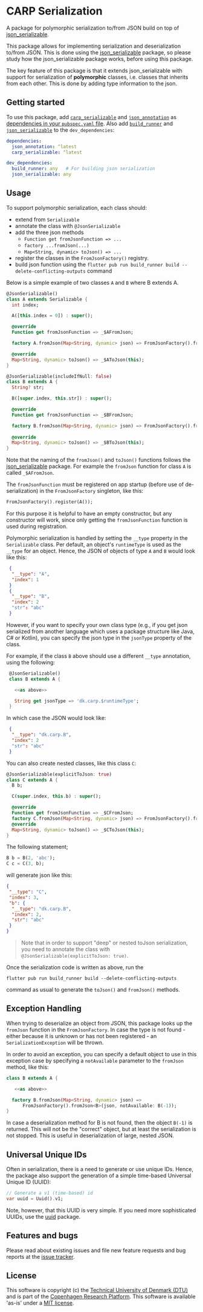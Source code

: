 # CARP Serialization

A package for polymorphic serialization to/from JSON build on top of [json_serializable](https://pub.dev/packages/json_serializable).

This package allows for implementing serialization and deserialization to/from JSON.
This is done using the [json_serializable](https://pub.dev/packages/json_serializable) package, so please study how the json_serializable package works, before using this package.

The key feature of this package is that it extends json_serializable with support for serialization of **polymorphic** classes, i.e. classes that inherits from each other. This is done by adding type information to the json.

## Getting started

To use this package, add [`carp_serializable`](https://pub.dev/packages/carp_serializable) and [`json_annotation`](https://pub.dev/packages/json_annotation) as [dependencies in your `pubspec.yaml` file](https://flutter.io/platform-plugins/). Also add [`build_runner`](https://pub.dev/packages/build_runner) and [`json_serializable`](https://pub.dev/packages/json_serializable) to the `dev_dependencies`:

```yaml
dependencies:
  json_annotation: ^latest
  carp_serializable: ^latest

dev_dependencies:
  build_runner: any   # For building json serialization
  json_serializable: any
```

## Usage

To support polymorphic serialization, each class should:

* extend from `Serializable`
* annotate the class with `@JsonSerializable`
* add the three json methods
  * `Function get fromJsonFunction => ...`
  * `factory ...fromJson(...)`
  * `Map<String, dynamic> toJson() => ...`
* register the classes in the `FromJsonFactory()` registry.
* build json function using the `flutter pub run build_runner build --delete-conflicting-outputs` command

Below is a simple example of two classes `A` and `B` where B extends A.

```dart
@JsonSerializable()
class A extends Serializable {
  int index;

  A([this.index = 0]) : super();

  @override
  Function get fromJsonFunction => _$AFromJson;

  factory A.fromJson(Map<String, dynamic> json) => FromJsonFactory().fromJson<A>(json);

  @override
  Map<String, dynamic> toJson() => _$AToJson(this);
}

@JsonSerializable(includeIfNull: false)
class B extends A {
  String? str;

  B([super.index, this.str]) : super();

  @override
  Function get fromJsonFunction => _$BFromJson;

  factory B.fromJson(Map<String, dynamic> json) => FromJsonFactory().fromJson<B>(json);
  
  @override
  Map<String, dynamic> toJson() => _$BToJson(this);
}
```

Note that the naming of the `fromJson()` and `toJson()` functions follows the [json_serializable](https://pub.dev/packages/json_serializable) package. For example the `fromJson` function for class `A` is called `_$AFromJson`.

The `fromJsonFunction` must be registered on app startup (before use of de-serialization) in the `FromJsonFactory` singleton, like this:

```dart
FromJsonFactory().register(A());
```

For this purpose it is helpful to have an empty constructor, but any constructor will work, since only getting the `fromJsonFunction` function is used during registration.

Polymorphic serialization is handled by setting the `__type` property in the `Serializable` class. Per default, an object's `runtimeType` is used as the `__type` for an object. Hence, the JSON of objects of type `A` and `B` would look like this:

 ```json
  {
   "__type": "A",
   "index": 1
  }
  {
   "__type": "B",
   "index": 2
   "str": "abc"
  }
 ```

However, if you want to specify your own class type (e.g., if you get json serialized from another language which uses a package structure like Java, C# or Kotlin), you can specify the json type in the `jsonType` property of the class.

For example, if the class `B` above should use a different `__type` annotation, using the following:

```dart
 @JsonSerializable()
 class B extends A {

   <<as above>>

   String get jsonType => 'dk.carp.$runtimeType';
 }
 ````

 In which case the JSON would look like:

 ```json
  {
   "__type": "dk.carp.B",
   "index": 2
   "str": "abc"
  }
```

You can also create nested classes, like this class `C`:

```dart
@JsonSerializable(explicitToJson: true)
class C extends A {
  B b;

  C(super.index, this.b) : super();

  @override
  Function get fromJsonFunction => _$CFromJson;
  factory C.fromJson(Map<String, dynamic> json) => FromJsonFactory().fromJson<C>(json);
  @override
  Map<String, dynamic> toJson() => _$CToJson(this);
}
````

The following statement;

```dart
B b = B(2, 'abc');
C c = C(3, b);
```

will generate json like this:

```json
{
 "__type": "C",
 "index": 3,
 "b": {
  "__type": "dk.carp.B",
  "index": 2,
  "str": "abc"
 }
}
```

> Note that in order to support "deep" or nested toJson serialization, you need to annotate the class with `@JsonSerializable(explicitToJson: true)`.

Once the serialization code is written as above, run the

```shell
flutter pub run build_runner build --delete-conflicting-outputs
```

command as usual to generate the `toJson()` and `fromJson()` methods.

## Exception Handling

When trying to deserialize an object from JSON, this package looks up the `fromJson` function in the `FromJsonFactory`. In case the type is not found - either because it is unknown or has not been registered - an `SerializationException` will be thrown.

In order to avoid an exception, you can specify a default object to use in this exception case by specifying a `notAvailable` parameter to the `fromJson` method, like this:

```dart
class B extends A {

   <<as above>>

  factory B.fromJson(Map<String, dynamic> json) =>
      FromJsonFactory().fromJson<B>(json, notAvailable: B(-1));
}
```

In case a deserialization method for B is not found, then the object `B(-1)` is returned. This will not be the "correct" object, but at least the serialization is not stopped. This is useful in deserialization of large, nested JSON.

## Universal Unique IDs

Often in serialization, there is a need to generate or use unique IDs. Hence, the package also support the generation of a simple time-based Universal Unique ID (UUID):

```dart
// Generate a v1 (time-based) id
var uuid = Uuid().v1;
```

Note, however, that this UUID is very simple. If you need more sophisticated UUIDs, use the [uuid](https://pub.dev/packages/uuid) package.

## Features and bugs

Please read about existing issues and file new feature requests and bug reports at the [issue tracker][tracker].

[tracker]: https://github.com/cph-cachet/carp.sensing-flutter/issues

## License

This software is copyright (c) the [Technical University of Denmark (DTU)](https://www.dtu.dk) and is part of the [Copenhagen Research Platform](https://carp.cachet.dk/).
This software is available 'as-is' under a [MIT license](LICENSE).
